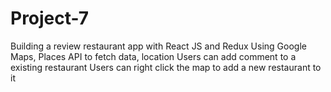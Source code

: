 # Project-7
Building a review restaurant app with React JS and Redux
Using Google Maps, Places API to fetch data, location
Users can add comment to a existing restaurant
Users can right click the map to add a new restaurant to it
